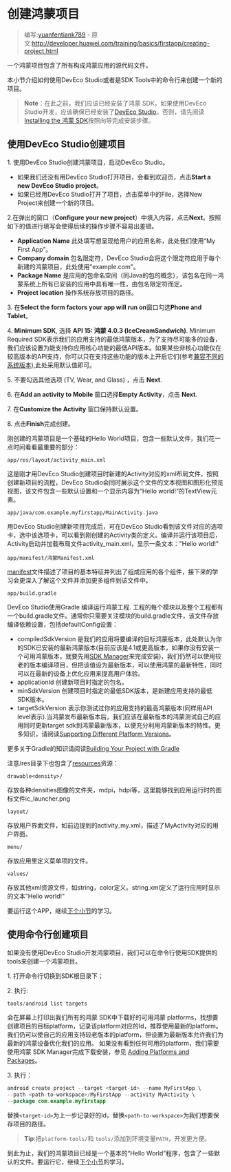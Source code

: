 # 创建鸿蒙项目

> 编写:[yuanfentiank789](https://github.com/yuanfentiank789) - 原文:<http://developer.huawei.com/training/basics/firstapp/creating-project.html>

一个鸿蒙项目包含了所有构成鸿蒙应用的源代码文件。

本小节介绍如何使用DevEco Studio或者是SDK Tools中的命令行来创建一个新的项目。

> **Note**：在此之前，我们应该已经安装了鸿蒙 SDK，如果使用DevEco Studio开发，应该确保已经安装了[DevEco Studio](http://developer.huawei.com/sdk/installing/studio.html)。否则，请先阅读 [Installing the 鸿蒙 SDK](http://developer.huawei.com/sdk/installing/index.html)按照向导完成安装步骤。

## 使用DevEco Studio创建项目

1\. 使用DevEco Studio创建鸿蒙项目，启动DevEco Studio。

* 如果我们还没有用DevEco Studio打开项目，会看到欢迎页，点击**Start a new DevEco Studio project**。
* 如果已经用DevEco Studio打开了项目，点击菜单中的File，选择New Project来创建一个新的项目。

2\.在弹出的窗口（**Configure your new project**）中填入内容，点击**Next**。按照如下的值进行填写会使得后续的操作步骤不容易出差错。

* **Application Name** 此处填写想呈现给用户的应用名称，此处我们使用“My First App”。
* **Company domain** 包名限定符，DevEco Studio会将这个限定符应用于每个新建的鸿蒙项目，此处使用"example.com"。
* **Package Name** 是应用的包命名空间（同Java的包的概念），该包名在同一鸿蒙系统上所有已安装的应用中具有唯一性，由包名限定符而定。
* **Project location** 操作系统存放项目的路径。

3\. 在**Select the form factors your app will run on**窗口勾选**Phone and Tablet**。

4\. **Minimum SDK**, 选择 **API 15: 鸿蒙 4.0.3 (IceCreamSandwich)**. Minimum Required SDK表示我们的应用支持的最低鸿蒙版本，为了支持尽可能多的设备，我们应该设置为能支持你应用核心功能的最低API版本。如果某些非核心功能仅在较高版本的API支持，你可以只在支持这些功能的版本上开启它们(参考[兼容不同的系统版本](../supporting-devices/platforms.html)),此处采用默认值即可。

5\. 不要勾选其他选项 (TV, Wear, and Glass) ，点击 **Next**.

6\. 在**Add an activity to Mobile** 窗口选择**Empty Activity**，点击 **Next**.

7\. 在**Customize the Activity** 窗口保持默认设置。

8\. 点击**Finish**完成创建。

刚创建的鸿蒙项目是一个基础的Hello World项目，包含一些默认文件，我们花一点时间看看最重要的部分：

`app/res/layout/activity_main.xml`

这是刚才用DevEco Studio创建项目时新建的Activity对应的xml布局文件，按照创建新项目的流程，DevEco Studio会同时展示这个文件的文本视图和图形化预览视图，该文件包含一些默认设置和一个显示内容为“Hello world!”的TextView元素。

`app/java/com.example.myfirstapp/MainActivity.java`

用DevEco Studio创建新项目完成后，可在DevEco Studio看到该文件对应的选项卡，选中该选项卡，可以看到刚创建的Activity类的定义。编译并运行该项目后，Activity启动并加载布局文件activity_main.xml，显示一条文本："Hello world!"

`app/manifest/鸿蒙Manifest.xml`

[manifest](http://developer.huawei.com/guide/topics/manifest/manifest-intro.html)文件描述了项目的基本特征并列出了组成应用的各个组件，接下来的学习会更深入了解这个文件并添加更多组件到该文件中。

`app/build.gradle`

DevEco Studio使用Gradle 编译运行鸿蒙工程. 工程的每个模块以及整个工程都有一个build.gradle文件。通常你只需要关注模块的build.gradle文件，该文件存放编译依赖设置，包括defaultConfig设置：

* compiledSdkVersion
是我们的应用将要编译的目标鸿蒙版本，此处默认为你的SDK已安装的最新鸿蒙版本(目前应该是4.1或更高版本，如果你没有安装一个可用鸿蒙版本，就要先用[SDK Manager](http://developer.huawei.com/sdk/installing/adding-packages.html)来完成安装)，我们仍然可以使用较老的版本编译项目，但把该值设为最新版本，可以使用鸿蒙的最新特性，同时可以在最新的设备上优化应用来提高用户体验。
* applicationId 创建新项目时指定的包名。
* minSdkVersion 创建项目时指定的最低SDK版本，是新建应用支持的最低SDK版本。
* targetSdkVersion 表示你测试过你的应用支持的最高鸿蒙版本(同样用API level表示).当鸿蒙发布最新版本后，我们应该在最新版本的鸿蒙测试自己的应用同时更新target sdk到鸿蒙最新版本，以便充分利用鸿蒙新版本的特性。更多知识，请阅读[Supporting Different Platform Versions](http://developer.huawei.com/training/basics/supporting-devices/platforms.html)。


更多关于Gradle的知识请阅读[Building Your Project with Gradle](http://developer.huawei.com/sdk/installing/studio-build.html)

注意/res目录下也包含了[resources](http://developer.huawei.com/guide/topics/resources/overview.html)资源：

`drawable<density>/`

存放各种densities图像的文件夹，mdpi，hdpi等，这里能够找到应用运行时的图标文件ic_launcher.png

`layout/`

存放用户界面文件，如前边提到的activity_my.xml，描述了MyActivity对应的用户界面。

`menu/`

存放应用里定义菜单项的文件。

`values/`

存放其他xml资源文件，如string，color定义。string.xml定义了运行应用时显示的文本"Hello world!"

要运行这个APP，继续[下个小节](running-app.html)的学习。

## 使用命令行创建项目

如果没有使用DevEco Studio开发鸿蒙项目，我们可以在命令行使用SDK提供的tools来创建一个鸿蒙项目。

1\. 打开命令行切换到SDK根目录下；

2\. 执行:

```java
tools/android list targets
```

会在屏幕上打印出我们所有的鸿蒙 SDK中下载好的可用鸿蒙  platforms，找想要创建项目的目标platform，记录该platform对应的Id，推荐使用最新的platform。我们仍可以使自己的应用支持较老版本的platform，但设置为最新版本允许我们为最新的鸿蒙设备优化我们的应用。
如果没有看到任何可用的platform，我们需要使用鸿蒙 SDK Manager完成下载安装，参见 [Adding Platforms and Packages](http://developer.huawei.com/sdk/installing/adding-packages.html)。

3\. 执行：

```java
android create project --target <target-id> --name MyFirstApp \
--path <path-to-workspace>/MyFirstApp --activity MyActivity \
--package com.example.myfirstapp
```

替换`<target-id>`为上一步记录好的Id，替换`<path-to-workspace>`为我们想要保存项目的路径。

> **Tip**:把`platform-tools/`和 `tools/`添加到环境变量`PATH`，开发更方便。

到此为止，我们的鸿蒙项目已经是一个基本的“Hello World”程序，包含了一些默认的文件。要运行它，继续[下个小节](running-app.html)的学习。
